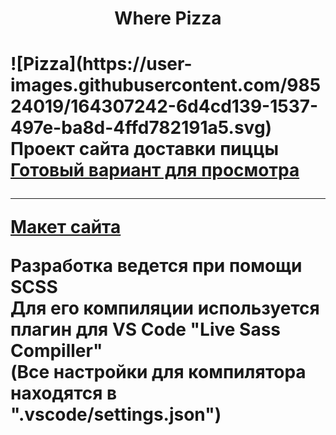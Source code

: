 <h1 align="center">Where Pizza<h1/> 
![Pizza](https://user-images.githubusercontent.com/98524019/164307242-6d4cd139-1537-497e-ba8d-4ffd782191a5.svg)
    <div>Проект сайта доставки пиццы<div>
    <a href="https://leemollia.github.io/where-pizza">Готовый вариант для просмотра</a>
    
---
    

<a href="https://www.figma.com/file/TlqtV3siIjSlVAScqH5YxM/">Макет сайта</a>
<br>
<p>Разработка ведется при помощи SCSS
    <br>
    Для его компиляции используется плагин для VS Code "Live Sass Compiller"
    <br>
    (Все настройки для компилятора находятся в ".vscode/settings.json")
</p>
